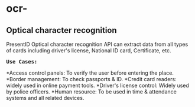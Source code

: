 # ocr-

<B><H2>Optical character recognition</H2></B>

PresentID Optical character recognition API can extract data from all types of cards including driver's license, National ID card, Certificate, etc.

<B><TT>Use Cases:</TT></B>

   *Access control panels: To verify the user before entering the place.
   *Border management: To check passports & ID.
   *Credit card readers: widely used in online payment tools.
   *Driver's license control: Widely used by police officers.
   *Human resource: To be used in time & attendance systems and all related devices.
